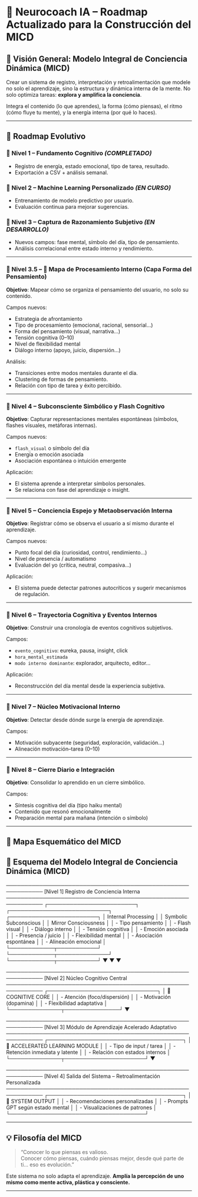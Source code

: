 # 🧠 Neurocoach IA – Roadmap Actualizado para la Construcción del MICD

## 🌌 Visión General: Modelo Integral de Conciencia Dinámica (MICD)

Crear un sistema de registro, interpretación y retroalimentación que modele no solo el aprendizaje, sino la estructura y dinámica interna de la mente. No solo optimiza tareas: **explora y amplifica la conciencia**.  

Integra el contenido (lo que aprendes), la forma (cómo piensas), el ritmo (cómo fluye tu mente), y la energía interna (por qué lo haces).

---

## 🚀 Roadmap Evolutivo

### 🔹 Nivel 1 – Fundamento Cognitivo *(COMPLETADO)*
- Registro de energía, estado emocional, tipo de tarea, resultado.
- Exportación a CSV + análisis semanal.

### 🔹 Nivel 2 – Machine Learning Personalizado *(EN CURSO)*
- Entrenamiento de modelo predictivo por usuario.
- Evaluación continua para mejorar sugerencias.

### 🔹 Nivel 3 – Captura de Razonamiento Subjetivo *(EN DESARROLLO)*
- Nuevos campos: fase mental, símbolo del día, tipo de pensamiento.
- Análisis correlacional entre estado interno y rendimiento.

---

### 🔹 Nivel 3.5 – 🧬 Mapa de Procesamiento Interno (Capa Forma del Pensamiento)
**Objetivo**: Mapear cómo se organiza el pensamiento del usuario, no solo su contenido.

Campos nuevos:
- Estrategia de afrontamiento
- Tipo de procesamiento (emocional, racional, sensorial…)
- Forma del pensamiento (visual, narrativa…)
- Tensión cognitiva (0–10)
- Nivel de flexibilidad mental
- Diálogo interno (apoyo, juicio, dispersión…)

Análisis:
- Transiciones entre modos mentales durante el día.
- Clustering de formas de pensamiento.
- Relación con tipo de tarea y éxito percibido.

---

### 🔹 Nivel 4 – Subconsciente Simbólico y Flash Cognitivo
**Objetivo**: Capturar representaciones mentales espontáneas (símbolos, flashes visuales, metáforas internas).

Campos nuevos:
- `flash_visual` o símbolo del día
- Energía o emoción asociada
- Asociación espontánea o intuición emergente

Aplicación:
- El sistema aprende a interpretar símbolos personales.
- Se relaciona con fase del aprendizaje o insight.

---

### 🔹 Nivel 5 – Conciencia Espejo y Metaobservación Interna
**Objetivo**: Registrar cómo se observa el usuario a sí mismo durante el aprendizaje.

Campos nuevos:
- Punto focal del día (curiosidad, control, rendimiento…)
- Nivel de presencia / automatismo
- Evaluación del yo (crítica, neutral, compasiva…)

Aplicación:
- El sistema puede detectar patrones autocríticos y sugerir mecanismos de regulación.

---

### 🔹 Nivel 6 – Trayectoria Cognitiva y Eventos Internos
**Objetivo**: Construir una cronología de eventos cognitivos subjetivos.

Campos:
- `evento_cognitivo`: eureka, pausa, insight, click
- `hora_mental_estimada`
- `modo interno dominante`: explorador, arquitecto, editor…

Aplicación:
- Reconstrucción del día mental desde la experiencia subjetiva.

---

### 🔹 Nivel 7 – Núcleo Motivacional Interno
**Objetivo**: Detectar desde dónde surge la energía de aprendizaje.

Campos:
- Motivación subyacente (seguridad, exploración, validación…)
- Alineación motivación–tarea (0–10)

---

### 🔹 Nivel 8 – Cierre Diario e Integración
**Objetivo**: Consolidar lo aprendido en un cierre simbólico.

Campos:
- Síntesis cognitiva del día (tipo haiku mental)
- Contenido que resonó emocionalmente
- Preparación mental para mañana (intención o símbolo)

---

## 🧭 Mapa Esquemático del MICD

## 🧠 Esquema del Modelo Integral de Conciencia Dinámica (MICD)

────────────────────────────────────────────────────────────
[Nivel 1] Registro de Conciencia Interna
────────────────────────────────────────────────────────────
    ┌────────────────────────┐  ┌───────────────────────────┐  ┌────────────────────────┐
    │ Internal Processing    │  │ Symbolic Subconscious     │  │ Mirror Consciousness   │
    │ - Tipo pensamiento     │  │ - Flash visual            │  │ - Diálogo interno      │
    │ - Tensión cognitiva    │  │ - Emoción asociada        │  │ - Presencia / juicio   │
    │ - Flexibilidad mental  │  │ - Asociación espontánea   │  │ - Alineación emocional │
    └────────────┬───────────┘  └────────────┬──────────────┘  └────────────┬───────────┘
                 ▼                            ▼                             ▼

────────────────────────────────────────────────────────────
[Nivel 2] Núcleo Cognitivo Central
────────────────────────────────────────────────────────────
                   ┌──────────────────────────────┐
                   │        🧠 COGNITIVE CORE      │
                   │ - Atención (foco/dispersión) │
                   │ - Motivación (dopamina)      │
                   │ - Flexibilidad adaptativa    │
                   └──────────────┬───────────────┘
                                  ▼

────────────────────────────────────────────────────────────
[Nivel 3] Módulo de Aprendizaje Acelerado Adaptativo
────────────────────────────────────────────────────────────
               ┌─────────────────────────────────────┐
               │  🎯 ACCELERATED LEARNING MODULE      │
               │ - Tipo de input / tarea             │
               │ - Retención inmediata y latente     │
               │ - Relación con estados internos     │
               └──────────────┬──────────────────────┘
                              ▼

────────────────────────────────────────────────────────────
[Nivel 4] Salida del Sistema – Retroalimentación Personalizada
────────────────────────────────────────────────────────────
               ┌─────────────────────────────────────┐
               │         📡 SYSTEM OUTPUT             │
               │ - Recomendaciones personalizadas    │
               │ - Prompts GPT según estado mental   │
               │ - Visualizaciones de patrones       │
               └─────────────────────────────────────┘


---

## 💡 Filosofía del MICD

> “Conocer lo que piensas es valioso.  
> Conocer cómo piensas, cuándo piensas mejor, desde qué parte de ti… eso es evolución.”

Este sistema no solo adapta el aprendizaje. **Amplía la percepción de uno mismo como mente activa, plástica y consciente.**

---


